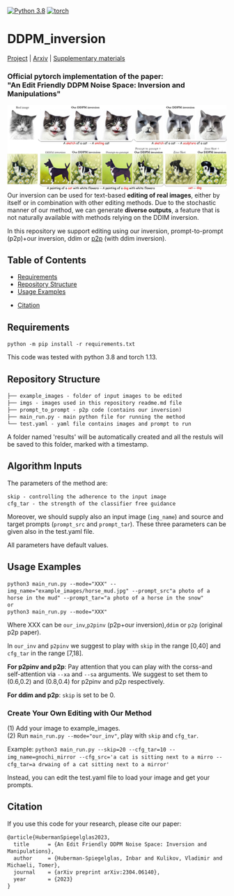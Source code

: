 <!-- [![DDPM inversion](https://img.shields.io/badge/single%20image-generative%20model-yellow)](https://github.com/topics/single-image-generation) -->
[![Python 3.8](https://img.shields.io/badge/python-3.812+-blue)](https://www.python.org/downloads/release/python-38/)
[![torch](https://img.shields.io/badge/torch-2.0.0+-green)](https://pytorch.org/)


# DDPM_inversion

[Project](https://inbarhub.github.io/DDPM_inversion/) | [Arxiv](https://arxiv.org/abs/2304.06140) | [Supplementary materials](https://inbarhub.github.io/DDPM_inversion/resources/inversion_supp.pdf)
### Official pytorch implementation of the paper: <br>"An Edit Friendly DDPM Noise Space: Inversion and Manipulations"

![](imgs/teaser.jpg)
Our inversion can be used for text-based **editing of real images**, either by itself or in combination with other editing methods.
Due to the stochastic manner of our method, we can generate **diverse outputs**, a feature that is not naturally available with methods relying on the DDIM inversion.

In this repository we support editing using our inversion, prompt-to-prompt (p2p)+our inversion, ddim or [p2p](https://github.com/google/prompt-to-prompt) (with ddim inversion).

## Table of Contents
* [Requirements](#Requirements)
* [Repository Structure](#Repository-Structure)
* [Usage Examples](#Usage-Examples)
<!-- * [Sources](#Sources) -->
* [Citation](#Citation)

## Requirements 

```
python -m pip install -r requirements.txt
```
This code was tested with python 3.8 and torch 1.13. 

## Repository Structure 
```
├── example_images - folder of input images to be edited
├── imgs - images used in this repository readme.md file
├── prompt_to_prompt - p2p code (contains our inversion)
├── main_run.py - main python file for running the method
└── test.yaml - yaml file contains images and prompt to run
```

A folder named 'results' will be automatically created and all the restuls will be saved to this folder, marked with a timestamp.

## Algorithm Inputs
The parameters of the method are: 
```
skip - controlling the adherence to the input image
cfg_tar - the strength of the classifier free guidance
```
Moreover, we should supply also an input image (```img_name```) and source and target prompts (```prompt_src``` and ```prompt_tar```). These three parameters can be given also in the test.yaml file.

All parameters have default values.

## Usage Examples 
```
python3 main_run.py --mode="XXX" --img_name="example_images/horse_mud.jpg" --prompt_src"a photo of a horse in the mud" --prompt_tar="a photo of a horse in the snow"
or 
python3 main_run.py --mode="XXX"
```
Where XXX can be ```our_inv```,```p2pinv``` (p2p+our inversion),```ddim``` or ```p2p``` (original p2p paper).

In ```our_inv``` and ```p2pinv``` we suggest to play with ```skip``` in the range [0,40] and ```cfg_tar``` in the range [7,18].

**For p2pinv and p2p**:
Pay attention that you can play with the corss-and self-attention via ```--xa``` and ```--sa``` arguments. We suggest to set them to (0.6,0.2) and (0.8,0.4) for p2pinv and p2p respectively.

**For ddim and p2p**:
```skip``` is set to be 0.

### Create Your Own Editing with Our Method
(1) Add your image to example_images. <br>
(2) Run ``main_run.py --mode="our_inv"``, play with ``skip`` and ``cfg_tar``. <br>

Example:
```python3 main_run.py --skip=20 --cfg_tar=10 --img_name=gnochi_mirror --cfg_src='a cat is sitting next to a mirro --cfg_tar=a drwaing of a cat sitting next to a mirror'``` 

Instead, you can edit the test.yaml file to load your image and get your prompts.

<!-- ## Sources 

The DDPM code was adapted from the following [pytorch implementation of DDPM](https://github.com/lucidrains/denoising-diffusion-pytorch). 

The modified CLIP model as well as most of the code in `./text2live_util/` directory was taken from the [official Text2live repository](https://github.com/omerbt/Text2LIVE).  -->
 
## Citation
If you use this code for your research, please cite our paper:
```
@article{HubermanSpiegelglas2023,
  title      = {An Edit Friendly DDPM Noise Space: Inversion and Manipulations},
  author     = {Huberman-Spiegelglas, Inbar and Kulikov, Vladimir and Michaeli, Tomer},
  journal    = {arXiv preprint arXiv:2304.06140},
  year       = {2023}
}
```